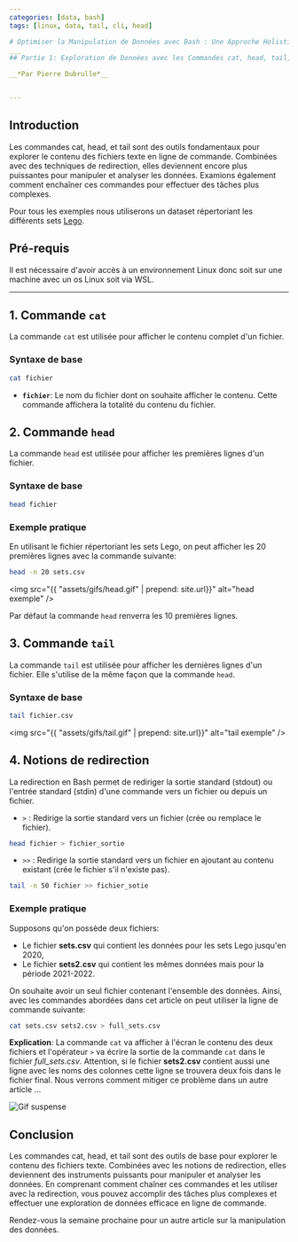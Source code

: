 ```yaml
---
categories: [data, bash]
tags: [linux, data, tail, cli, head]

# Optimiser la Manipulation de Données avec Bash : Une Approche Holistique
___
## Partie 1: Exploration de Données avec les Commandes cat, head, tail, et Notions de Redirection

__*Par Pierre Dubrulle*__


---
```

## Introduction
Les commandes cat, head, et tail sont des outils fondamentaux pour explorer le contenu des fichiers texte en ligne de commande. Combinées avec des techniques de redirection, elles deviennent encore plus puissantes pour manipuler et analyser les données. Examions également comment enchaîner ces commandes pour effectuer des tâches plus complexes.

Pour tous les exemples nous utiliserons un dataset répertoriant les différents sets [Lego](https://www.kaggle.com/datasets/willianoliveiragibin/lego-sets-and).

## Pré-requis

Il est nécessaire d'avoir accès à un environnement Linux donc soit sur une machine avec un os Linux soit via WSL.

---

## 1. Commande `cat`
La commande `cat` est utilisée pour afficher le contenu complet d'un fichier.
### Syntaxe de base
```bash
cat fichier
```
- **`fichier`**: Le nom du fichier dont on souhaite afficher le contenu.
Cette commande affichera la totalité du contenu du fichier.

## 2. Commande `head`
La commande `head` est utilisée pour afficher les premières lignes d'un fichier.
### Syntaxe de base
```bash
head fichier
```
### Exemple pratique
En utilisant le fichier répertoriant les sets Lego, on peut afficher les 20 premières lignes avec la commande suivante:
```bash
head -n 20 sets.csv
```
<img src="{{ "assets/gifs/head.gif" | prepend: site.url}}" alt="head exemple" />
<!-- ![Exemple head](/_posts/gifs/head.gif) -->
Par défaut la commande `head` renverra les 10 premières lignes.

## 3. Commande `tail`
La commande `tail` est utilisée pour afficher les dernières lignes d'un fichier.
Elle s'utilise de la même façon que la commande `head`.

### Syntaxe de base
```bash
tail fichier.csv
```
<img src="{{ "assets/gifs/tail.gif" | prepend: site.url}}" alt="tail exemple" />
<!-- ![Exemple tail](/_posts/gifs/tail.gif) -->

## 4. Notions de redirection
La redirection en Bash permet de rediriger la sortie standard (stdout) ou l'entrée standard (stdin) d'une commande vers un fichier ou depuis un fichier.

- `>` : Redirige la sortie standard vers un fichier (crée ou remplace le fichier).
```bash
head fichier > fichier_sortie
```
- `>>` : Redirige la sortie standard vers un fichier en ajoutant au contenu existant (crée le fichier s'il n'existe pas).
```bash
tail -n 50 fichier >> fichier_sotie
```

### Exemple pratique
Supposons qu'on possède deux fichiers:
- Le fichier **sets.csv** qui contient les données pour les sets Lego jusqu'en 2020,
- Le fichier **sets2.csv** qui contient les mêmes données mais pour la période 2021-2022.

On souhaite avoir un seul fichier contenant l'ensemble des données. Ainsi, avec les commandes abordées dans cet article on peut utiliser la ligne de commande suivante:
```bash
cat sets.csv sets2.csv > full_sets.csv
```
**Explication**:
La commande `cat` va afficher à l'écran le contenu des deux fichiers et l'opérateur `>` va écrire la sortie de la commande `cat` dans le fichier *full_sets.csv*.
Attention, si le fichier **sets2.csv** contient aussi une ligne avec les noms des colonnes cette ligne se trouvera deux fois dans le fichier final. Nous verrons comment mitiger ce problème dans un autre article ...

![Gif suspense](https://media.giphy.com/media/y0SJVYxf90J1u/giphy.gif)

## Conclusion
Les commandes cat, head, et tail sont des outils de base pour explorer le contenu des fichiers texte. Combinées avec les notions de redirection, elles deviennent des instruments puissants pour manipuler et analyser les données. En comprenant comment chaîner ces commandes et les utiliser avec la redirection, vous pouvez accomplir des tâches plus complexes et effectuer une exploration de données efficace en ligne de commande.

Rendez-vous la semaine prochaine pour un autre article sur la manipulation des données.